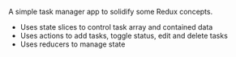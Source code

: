 A simple task manager app to solidify some Redux concepts.

- Uses state slices to control task array and contained data
- Uses actions to add tasks, toggle status, edit and delete tasks
- Uses reducers to manage state
